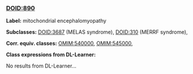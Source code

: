 
### [DOID:890](http://purl.obolibrary.org/obo/DOID_890)
**Label:** mitochondrial encephalomyopathy

**Subclasses:** [DOID:3687](http://purl.obolibrary.org/obo/DOID_3687) (MELAS syndrome), [DOID:310](http://purl.obolibrary.org/obo/DOID_310) (MERRF syndrome), 

**Corr. equiv. classes:** [OMIM:540000](http://purl.obolibrary.org/obo/OMIM_540000), [OMIM:545000](http://purl.obolibrary.org/obo/OMIM_545000), 

**Class expressions from DL-Learner:**

No results from DL-Learner...



